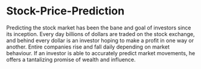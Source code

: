 # Stock-Price-Prediction
Predicting the stock market has been the bane and goal of investors since its inception. Every day billions of dollars are traded on the stock exchange, and behind every dollar is an investor hoping to make a profit in one way or another.  Entire companies rise and fall daily depending on market behaviour. If an investor is able to accurately predict market movements, he offers a tantalizing promise of wealth and influence. 
